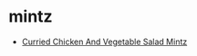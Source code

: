 # mintz

 * [Curried Chicken And Vegetable Salad Mintz](../index/c/curried-chicken-and-vegetable-salad-mintz-13257.json)
